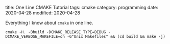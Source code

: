 title: One Line CMAKE Tutorial
tags: cmake
category: programming
date: 2020-04-28
modified: 2020-04-28

Everything I know about `cmake` in one line.

```
cmake -H. -Bbuild -DCMAKE_RELEASE_TYPE=DEBUG -DCMAKE_VERBOSE_MAKEFILE=on -G"Unix Makefiles" && (cd build && make -j)
```

